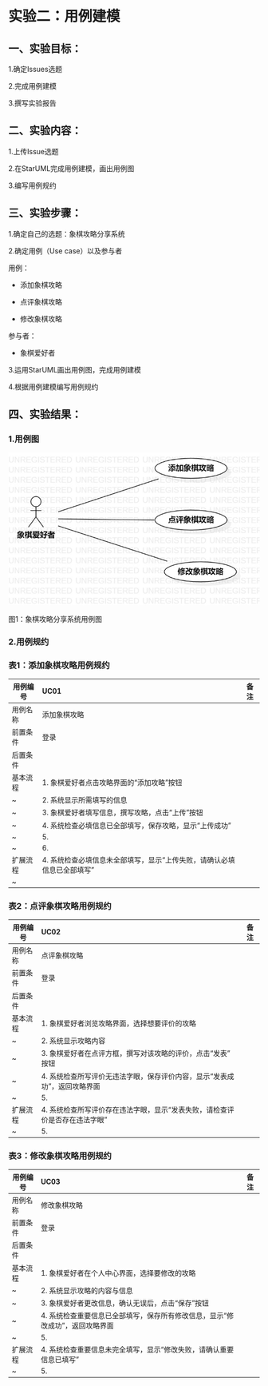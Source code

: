 # 实验二：用例建模

## 一、实验目标：

1.确定Issues选题

2.完成用例建模

3.撰写实验报告

## 二、实验内容：

1.上传Issue选题

2.在StarUML完成用例建模，画出用例图

3.编写用例规约

## 三、实验步骤：

1.确定自己的选题：象棋攻略分享系统

2.确定用例（Use case）以及参与者

用例：

- 添加象棋攻略

- 点评象棋攻略

- 修改象棋攻略

参与者：

- 象棋爱好者

3.运用StarUML画出用例图，完成用例建模

4.根据用例建模编写用例规约

## 四、实验结果：

### 1.用例图

![用例图](./model2.1.jpg)

图1：象棋攻略分享系统用例图

### 2.用例规约

### 表1：添加象棋攻略用例规约  

用例编号  | UC01 | 备注  
-|:-|-  
用例名称  | 添加象棋攻略  |   
前置条件  |   登录   |    
后置条件  |      |    
基本流程  | 1. 象棋爱好者点击攻略界面的“添加攻略”按钮 |       
~| 2. 系统显示所需填写的信息 |   
~| 3. 象棋爱好者填写信息，撰写攻略，点击“上传”按钮  |   
~| 4. 系统检查必填信息已全部填写，保存攻略，显示“上传成功”  |   
~| 5.  |    
~| 6.  |
扩展流程  | 4. 系统检查必填信息未全部填写，显示“上传失败，请确认必填信息已全部填写” |    
~|   | 

### 表2：点评象棋攻略用例规约  

用例编号  | UC02 | 备注  
-|:-|-  
用例名称  | 点评象棋攻略  |   
前置条件  |   登录   |    
后置条件  |      |    
基本流程  | 1. 象棋爱好者浏览攻略界面，选择想要评价的攻略 |       
~| 2. 系统显示攻略内容 |   
~| 3. 象棋爱好者在点评方框，撰写对该攻略的评价，点击“发表” 按钮 |   
~| 4. 系统检查所写评价无违法字眼，保存评价内容，显示“发表成功”，返回攻略界面  |   
~| 5.  |    
扩展流程  | 4. 系统检查所写评价存在违法字眼，显示“发表失败，请检查评价是否存在违法字眼” |    
~| 5.  | 

### 表3：修改象棋攻略用例规约  

用例编号  | UC03 | 备注  
-|:-|-  
用例名称  | 修改象棋攻略  |   
前置条件  |   登录   |    
后置条件  |      |    
基本流程  | 1. 象棋爱好者在个人中心界面，选择要修改的攻略 |       
~| 2. 系统显示攻略的内容与信息 |   
~| 3. 象棋爱好者更改信息，确认无误后，点击“保存”按钮 |   
~| 4. 系统检查重要信息已全部填写，保存所有修改信息，显示“修改成功”，返回攻略界面  |   
~| 5.  |    
扩展流程  | 4. 系统检查重要信息未完全填写，显示“修改失败，请确认重要信息已填写” |    
~| 5.  | 
